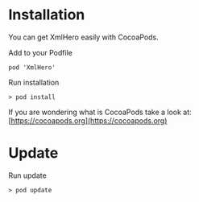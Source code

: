 # Installation
You can get XmlHero easily with CocoaPods.

Add to your Podfile
```
pod 'XmlHero'
```
Run installation
```
> pod install
```
If you are wondering what is CocoaPods take a look at: [https://cocoapods.org](https://cocoapods.org)

# Update

Run update
```
> pod update
```
